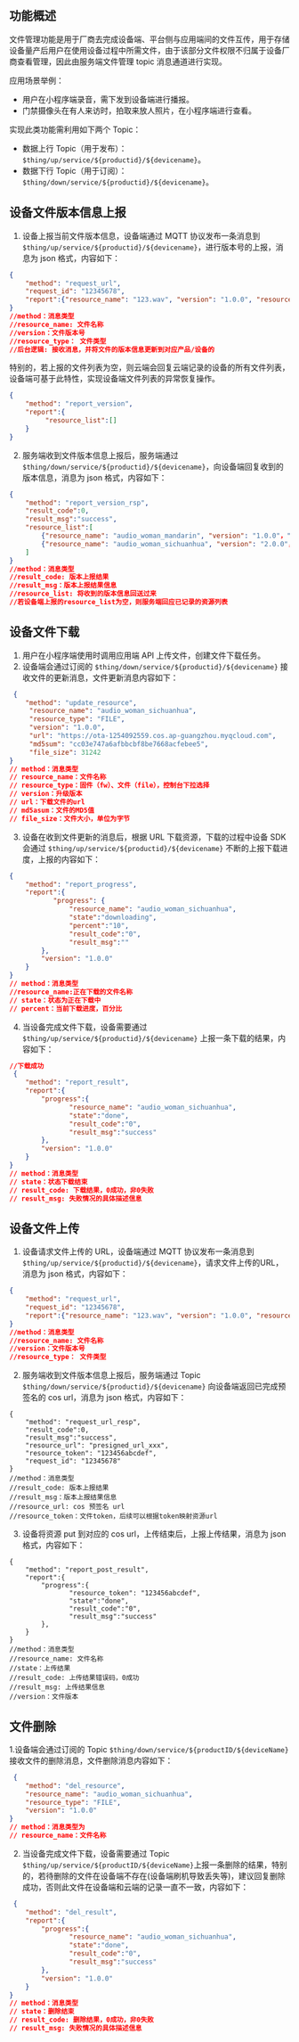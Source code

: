 ## 功能概述

文件管理功能是用于厂商去完成设备端、平台侧与应用端间的文件互传，用于存储设备量产后用户在使用设备过程中所需文件，由于该部分文件权限不归属于设备厂商查看管理，因此由服务端文件管理 topic 消息通道进行实现。

应用场景举例：

- 用户在小程序端录音，需下发到设备端进行播报。
- 门禁摄像头在有人来访时，拍取来放人照片，在小程序端进行查看。

实现此类功能需利用如下两个 Topic：

- 数据上行 Topic（用于发布）：`$thing/up/service/${productid}/${devicename}`。
- 数据下行 Topic（用于订阅）：`$thing/down/service/${productid}/${devicename}`。

## 设备文件版本信息上报

1. 设备上报当前文件版本信息，设备端通过 MQTT 协议发布一条消息到 `$thing/up/service/${productid}/${devicename}`，进行版本号的上报，消息为 json 格式，内容如下：
```json
{
    "method": "request_url",
    "request_id": "12345678",
    "report":{"resource_name": "123.wav", "version": "1.0.0", "resource_type": "AUDIO"}
}
//method：消息类型
//resource_name: 文件名称
//version：文件版本号
//resource_type： 文件类型
//后台逻辑: 接收消息，并将文件的版本信息更新到对应产品/设备的
```
特别的，若上报的文件列表为空，则云端会回复云端记录的设备的所有文件列表，设备端可基于此特性，实现设备端文件列表的异常恢复操作。
```json
{
    "method": "report_version",
    "report":{
         "resource_list":[]       
    }
}
```
2. 服务端收到文件版本信息上报后，服务端通过 `$thing/down/service/${productid}/${devicename}`，向设备端回复收到的版本信息，消息为 json 格式，内容如下：
```json
{
    "method": "report_version_rsp",
    "result_code":0,
    "result_msg":"success",
    "resource_list":[
        {"resource_name": "audio_woman_mandarin", "version": "1.0.0"，"resource_type": "FILE"},
        {"resource_name": "audio_woman_sichuanhua", "version": "2.0.0"，"resource_type": "FILE"}
    ]   
}
//method：消息类型
//result_code: 版本上报结果
//result_msg：版本上报结果信息
//resource_list: 将收到的版本信息回送过来
//若设备端上报的resource_list为空，则服务端回应已记录的资源列表
```

## 设备文件下载

1. 用户在小程序端使用时调用应用端 API 上传文件，创建文件下载任务。
2. 设备端会通过订阅的 `$thing/down/service/${productid}/${devicename}` 接收文件的更新消息，文件更新消息内容如下：
```json
 {
    "method": "update_resource",
     "resource_name": "audio_woman_sichuanhua",
     "resource_type": "FILE",
     "version": "1.0.0",
     "url": "https://ota-1254092559.cos.ap-guangzhou.myqcloud.com",
     "md5sum": "cc03e747a6afbbcbf8be7668acfebee5",
     "file_size": 31242
}
// method：消息类型
// resource_name：文件名称
// resource_type：固件（fw）、文件（file），控制台下拉选择
// version：升级版本
// url：下载文件的url
// md5asum：文件的MD5值
// file_size：文件大小，单位为字节
```
3. 设备在收到文件更新的消息后，根据 URL 下载资源，下载的过程中设备 SDK 会通过 `$thing/up/service/${productid}/${devicename}` 不断的上报下载进度，上报的内容如下：
```json
{
    "method": "report_progress",
    "report":{
           "progress": {
               "resource_name": "audio_woman_sichuanhua",
               "state":"downloading",
               "percent":"10",
               "result_code":"0",
               "result_msg":""
        },
        "version": "1.0.0"
    }
}
// method：消息类型
//resource_name:正在下载的文件名称
// state：状态为正在下载中
// percent：当前下载进度，百分比
```
4. 当设备完成文件下载，设备需要通过 `$thing/up/service/${productid}/${devicename}` 上报一条下载的结果，内容如下：
```json
//下载成功
 {
    "method": "report_result",
    "report":{
        "progress":{
               "resource_name": "audio_woman_sichuanhua",
               "state":"done",
               "result_code":"0",
               "result_msg":"success"
        },
        "version": "1.0.0"
    }
}
// method：消息类型
// state：状态下载结束
// result_code: 下载结果，0成功，非0失败
// result_msg: 失败情况的具体描述信息
```

## 设备文件上传

1. 设备请求文件上传的 URL，设备端通过 MQTT 协议发布一条消息到 `$thing/up/service/${productid}/${devicename}`，请求文件上传的URL，消息为 json 格式，内容如下：
```json
{
    "method": "request_url",
    "request_id": "12345678",
    "report":{"resource_name": "123.wav", "version": "1.0.0", "resource_type": "AUDIO"}
}
//method：消息类型
//resource_name: 文件名称
//version：文件版本号
//resource_type： 文件类型
```
2. 服务端收到文件版本信息上报后，服务端通过 Topic `$thing/down/service/${productid}/${devicename}` 向设备端返回已完成预签名的 cos url，消息为 json 格式，内容如下：
```
{
    "method": "request_url_resp",
    "result_code":0,
    "result_msg":"success",
    "resource_url": "presigned_url_xxx",
    "resource_token": "123456abcdef",
    "request_id": "12345678"
}
//method：消息类型
//result_code: 版本上报结果
//result_msg：版本上报结果信息
//resource_url: cos 预签名 url
//resource_token：文件token，后续可以根据token映射资源url
```
3. 设备将资源 put 到对应的 cos url，上传结束后，上报上传结果，消息为 json 格式，内容如下：
```
{
    "method": "report_post_result",
    "report":{
        "progress":{
               "resource_token": "123456abcdef",
               "state":"done",
               "result_code":"0",
               "result_msg":"success"
        },
    }
}
//method：消息类型
//resource_name: 文件名称
//state：上传结果
//result_code: 上传结果错误码，0成功
//result_msg: 上传结果信息
//version：文件版本

```

## 文件删除

1.设备端会通过订阅的 Topic `$thing/down/service/${productID/${deviceName}` 接收文件的删除消息，文件删除消息内容如下：
```json
 {
    "method": "del_resource",
    "resource_name": "audio_woman_sichuanhua",
    "resource_type": "FILE",
    "version": "1.0.0"
}
// method：消息类型为
// resource_name：文件名称
```
2. 当设备完成文件下载，设备需要通过 Topic `$thing/up/service/${productID/${deviceName}`上报一条删除的结果，特别的，若待删除的文件在设备端不存在(设备端刷机导致丢失等)，建议回复删除成功，否则此文件在设备端和云端的记录一直不一致，内容如下：
```json
 {
    "method": "del_result",
    "report":{
        "progress":{
               "resource_name": "audio_woman_sichuanhua",
               "state":"done",
               "result_code":"0",
               "result_msg":"success"
        },
        "version": "1.0.0"
    }
}
// method：消息类型
// state：删除结束
// result_code: 删除结果，0成功，非0失败
// result_msg: 失败情况的具体描述信息

```
